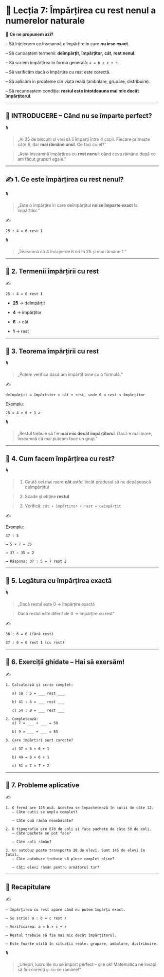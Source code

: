 # 📘 Lecția 7: Împărțirea cu rest nenul a numerelor naturale

🎯 **Ce ne propunem azi?**

 – Să înțelegem ce înseamnă o împărțire în care **nu iese exact**.

 – Să cunoaștem termenii: **deîmpărțit**, **împărțitor**, **cât**, **rest nenul**.

 – Să scriem împărțirea în forma generală: `a = b × c + r`.

 – Să verificăm dacă o împărțire cu rest este corectă.

 – Să aplicăm în probleme din viața reală (ambalare, grupare, distribuire).

 – Să recunoaștem condiția: **restul este întotdeauna mai mic decât împărțitorul**.

------

## 🔔 INTRODUCERE – Când nu se împarte perfect?

🎙️

> „Ai 25 de biscuiți și vrei să îi împarți între 4 copii.
>  Fiecare primește câte 6, dar **mai rămâne unul**. Ce faci cu el?”

> „Asta înseamnă împărțirea cu **rest nenul**: când ceva rămâne după ce am făcut grupuri egale.”

------

## ✍️ 1. Ce este împărțirea cu rest nenul?

🎙️

> „Este o împărțire în care deîmpărțitul **nu se împarte exact** la împărțitor.”

✍️

```
25 : 4 = 6 rest 1
```

🎙️

> „Înseamnă că 4 încape de 6 ori în 25 și mai rămâne 1.”

------

## 🔹 2. Termenii împărțirii cu rest

✍️

```
25 : 4 = 6 rest 1
```

- **25** → deîmpărțit

- **4** → împărțitor

- **6** → cât

- **1** → rest

------

## 🔹 3. Teorema împărțirii cu rest

🎙️

> „Putem verifica dacă am împărțit bine cu o formulă:”

✍️

```
deîmpărțit = împărțitor × cât + rest, unde 0 ≤ rest < împărțitor
```

Exemplu:

```
25 = 4 × 6 + 1 ✔
```

🎙️

> „Restul trebuie să fie **mai mic decât împărțitorul**. Dacă e mai mare, înseamnă că mai puteam face un grup.”

------

## 🔹 4. Cum facem împărțirea cu rest?

🎙️

> 1. Caută cel mai mare **cât** astfel încât produsul să nu depășească deîmpărțitul

> 2. Scade și obține **restul**

> 3. Verifică:
>     `cât × împărțitor + rest = deîmpărțit`

✍️

Exemplu:

```
37 : 5  

→ 5 × 7 = 35  

→ 37 − 35 = 2  

→ Răspuns: 37 : 5 = 7 rest 2
```

------

## 🔹 5. Legătura cu împărțirea exactă

🎙️

> „Dacă restul este 0 → împărțire exactă

>  Dacă restul este diferit de 0 → împărțire cu rest”

✍️

```
36 : 6 = 6 (fără rest)  

37 : 6 = 6 rest 1 (cu rest)
```

------

## 🔹 6. Exerciții ghidate – Hai să exersăm!

✍️

```
1. Calculează și scrie complet:

   a) 18 : 5 = ___ rest ___

   b) 41 : 6 = ___ rest ___

   c) 54 : 9 = ___ rest ___

2. Completează:
   a) 7 × ___ + ___ = 50  

   b) 9 × ___ + ___ = 83

3. Care împărțiri sunt corecte?

   a) 37 = 6 × 6 + 1  

   b) 49 = 8 × 6 + 1  

   c) 51 = 7 × 7 + 2
```

------

## 🔹 7. Probleme aplicative

✍️

```
1. O fermă are 125 ouă. Acestea se împachetează în cutii de câte 12.  
   – Câte cutii se umplu complet?  

   – Câte ouă rămân neambalate?

2. O tipografie are 670 de coli și face pachete de câte 50 de coli.  
   – Câte pachete se pot face?  

   – Câte coli rămân?

3. Un autobuz poate transporta 28 de elevi. Sunt 145 de elevi în total.  
   – Câte autobuze trebuie să plece complet pline?  

   – Câți elevi rămân pentru următorul tur?
```

------

## 🔁 Recapitulare

✍️

```
– Împărțirea cu rest apare când nu putem împărți exact.  

– Se scrie: a : b = c rest r  

– Verificarea: a = b × c + r  

– Restul trebuie să fie mai mic decât împărțitorul.  

– Este foarte utilă în situații reale: grupare, ambalare, distribuire.
```

🎙️

> „Uneori, lucrurile nu se împart perfect – și e ok! Matematica ne învață să fim corecți și cu ce rămâne!”


